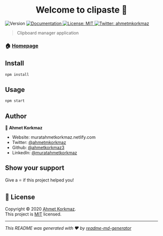 <h1 align="center">Welcome to clipaste 👋</h1>
<p>
  <img alt="Version" src="https://img.shields.io/badge/version-1.0.0-blue.svg?cacheSeconds=2592000" />
  <a href="https://github.com/ahmetkorkmaz3/clipaste" target="_blank">
    <img alt="Documentation" src="https://img.shields.io/badge/documentation-yes-brightgreen.svg" />
  </a>
  <a href="https://github.com/ahmetkorkmaz3/clipaste/blob/master/LICENSE" target="_blank">
    <img alt="License: MIT" src="https://img.shields.io/badge/License-MIT-yellow.svg" />
  </a>
  <a href="https://twitter.com/ahmetmkorkmaz" target="_blank">
    <img alt="Twitter: ahmetmkorkmaz" src="https://img.shields.io/twitter/follow/ahmetmkorkmaz.svg?style=social" />
  </a>
</p>

> Clipboard manager application

### 🏠 [Homepage](https://github.com/ahmetkorkmaz3/clipaste)

## Install

```sh
npm install
```

## Usage

```sh
npm start
```

## Author

👤 **Ahmet Korkmaz**

* Website: muratahmetkorkmaz.netlify.com
* Twitter: [@ahmetmkorkmaz](https://twitter.com/ahmetmkorkmaz)
* Github: [@ahmetkorkmaz3](https://github.com/ahmetkorkmaz3)
* LinkedIn: [@muratahmetkorkmaz](https://linkedin.com/in/muratahmetkorkmaz)

## Show your support

Give a ⭐️ if this project helped you!

## 📝 License

Copyright © 2020 [Ahmet Korkmaz](https://github.com/ahmetkorkmaz3).<br />
This project is [MIT](https://github.com/ahmetkorkmaz3/clipaste/blob/master/LICENSE) licensed.

***
_This README was generated with ❤️ by [readme-md-generator](https://github.com/kefranabg/readme-md-generator)_
